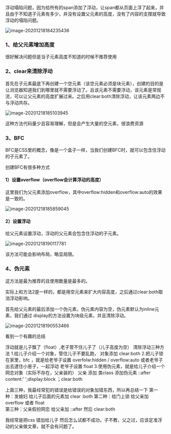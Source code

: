 浮动塌陷问题，因为给所有的span添加了浮动，让span都从页面上浮了起来，并且由于不知道子元素有多少，并没有设置父元素的高度，没有了内容的支撑就导致浮动的塌陷问题。

![image-20201218184235436](C:\Users\d1063\AppData\Roaming\Typora\typora-user-images\image-20201218184235436.png)

### 1、给父元素增加高度

很好解决问题但是当子元素高度不知道的时候不推荐使用

### 2、clear来清除浮动

首先在子元素最底下再创建一个空元素（该空元素必须是块元素），创建的目的是让浏览器知道我们到哪里就不需要浮动了。且该元素不需要浮动，该元素是常规流，可以让父元素的高度扩展过来。之后用clear:both清除浮动，让该元素两边不与浮动共存。

![image-20201218185103945](C:\Users\d1063\AppData\Roaming\Typora\typora-user-images\image-20201218185103945.png)

这种方法代码量少且容易理解，但是会产生大量的空元素，很浪费资源

### 3、BFC

BFC是CSS里的概念，像是一个盒子一样，当我们创建BFC时，就可以包含住浮动的子元素了。

创建BFC有很多种方式

#### 1）设置overflow（overflow会计算浮动的高度）

​	这里我们为父元素添加overflow，其中overflow:hidden和overflow:auto的效果是一致的。

![image-20201218185859045](C:\Users\d1063\AppData\Roaming\Typora\typora-user-images\image-20201218185859045.png)

#### 2）设置浮动

给父元素设置浮动，浮动的父元素会包含住浮动的子元素。

![image-20201218190117781](C:\Users\d1063\AppData\Roaming\Typora\typora-user-images\image-20201218190117781.png)

该方法可能会影响布局，略显局限。

### 4、伪元素

这方法是最为推荐的且使用数量是最多的。

实际上和方法2是一样的，都是用空元素来扩大内容高度，之后通过clear:both取消浮动影响。

首先给父元素的最后添加一个伪元素，伪元素内容为空，伪元素默认为inline元素，我们通过 display的方法设置为块级元素，并且清除浮动。

![image-20201218190553466](C:\Users\d1063\AppData\Roaming\Typora\typora-user-images\image-20201218190553466.png)



看到一个有趣的总结

浮动就是儿子飘了（float）,老子管不住儿子了（儿子高度为空）
		清除浮动三种方法
			1.给儿子介绍一个对象，管住儿子不要乱跑， 对象添加  clear:both
			2.把儿子锁在家里，bfc  ，就是给老爷子设置 overfolw:hidden  / overflow:auto  				或者老爷子出去逮住小崽子，一起浮动 老爷子设置  float
			3.使用伪元素，就是给儿子介绍一个网恋对象（实际不存在，父亲装的） 父亲				添加 类class  添加伪元素 ::after content:' ';display:block ；clear:both

上面三种，我最经常犯的错误是给错误的对象加错东西，所以再总结一下
		第一种：发媳妇   给儿子后面的元素加 clear :both
		第二种：给门上锁  给父亲加  overflow 或者 float	
		第三种：父亲假扮网恋   给父亲加 ::after  然后 clear:both

我经常是把css  错加给儿子  然后怎么试都不成功，子不教，父之过，应该定准浮动的父亲做文章，就不会有问题了。